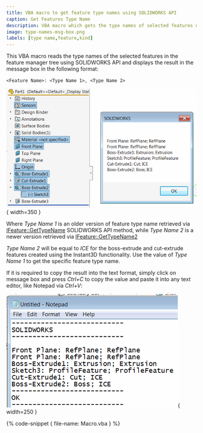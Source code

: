 ```yaml
---
title: VBA macro to get feature type names using SOLIDWORKS API
caption: Get Features Type Name
description: VBA macro which gets the type names of selected features using SOLIDWORKS API and displays the message box
image: type-names-msg-box.png
labels: [type name,feature,kind]
---
```

This VBA macro reads the type names of the selected features in the feature manager tree using SOLIDWORKS API and displays the result in the message box in the following format:

~~~
<Feature Name>: <Type Name 1>, <Type Name 2>
~~~

![Type names of selected features shown in the message box](type-names-msg-box.png){ width=350 }

Where *Type Name 1* is an older version of feature type name retrieved via [IFeature::GetTypeName](http://help.solidworks.com/2016/english/api/sldworksapi/solidworks.interop.sldworks~solidworks.interop.sldworks.ifeature~gettypename.html) SOLIDWORKS API method, while *Type Name 2* is a newer version retrieved via [IFeature::GetTypeName2](http://help.solidworks.com/2016/english/api/sldworksapi/solidworks.interop.sldworks~solidworks.interop.sldworks.ifeature~gettypename2.html)

*Type Name 2* will be equal to *ICE* for the boss-extrude and cut-extrude features created using the Instant3D functionality. Use the value of *Type Name 1* to get the specific feature type name.

If it is required to copy the result into the text format, simply click on message box and press *Ctrl+C* to copy the value and paste it into any text editor, like Notepad via *Ctrl+V*:

![Feature type names copied to Notepad](type-name-msg-clipboard.png){ width=250 }

{% code-snippet { file-name: Macro.vba } %}
